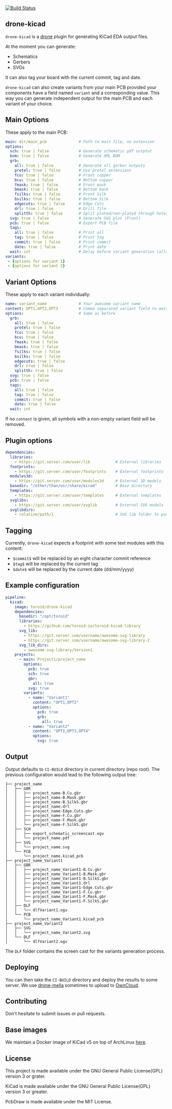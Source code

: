 [![Build Status](https://bianca.toroid.io/api/badges/Toroid-io/drone-kicad/status.svg?branch=master)](https://bianca.toroid.io/Toroid-io/drone-kicad)
## drone-kicad

`drone-kicad` is a [drone](https://github.com/drone/drone) plugin for
generating KiCad EDA output files.

At the moment you can generate:

 - Schematics
 - Gerbers
 - SVGs

It can also tag your board with the current commit, tag and date.

`drone-kicad` can also create variants from your main PCB provided your
components have a field named `variant` and a corresponding value. This
way you can generate independent output for the main PCB and each
variant of your choice.

## Main Options

These apply to the main PCB:

```yml
main: dir/main_pcb              # Path to main file, no extension
options:
  sch: true | false             # Generate schematic pdf outptut
  bom: true | false             # Generate XML BOM
  grb:
    all: true | false           # Generate all gerber outputs
    protel: true | false        # Use protel extensions
    fcu: true | false           # Front copper
    bcu: true | false           # Bottom copper
    fmask: true | false         # Front mask
    bmask: true | false         # Bottom mask
    fsilks: true | false        # Front Silk
    bsilks: true | false        # Bottom Silk
    edgecuts: true | false      # Edge Cuts
    drl: true | false           # Drill file
    splitth: true | false       # Split plated/non-plated through holes
  svg: true | false             # Generate SVG plot (Front)
  pcb: true | false             # Export PCB file
  tags:
    all: true | false           # Print all
    tag: true | false           # Print tag
    commit: true | false        # Print commit
    date: true | false          # Print date
  wait: int                     # Delay before variant generation (allows Pcbnew to fully load)
variants:
 - {options for variant 1}
 - {options for variant 2}
```

## Variant Options

These apply to each variant individually:

```yml
name: variant_name              # Your awesome variant name
content: OPT1,OPT2,OPT3         # Comma separated variant field to match
options:                        # Same as before
  grb:
    all: true | false
    protel: true | false
    fcu: true | false
    bcu: true | false
    fmask: true | false
    bmask: true | false
    fsilks: true | false
    bsilks: true | false
    edgecuts: true | false
    drl: true | false
    splitth: true | false
  svg: true | false
  pcb: true | false
  tags:
    all: true | false
    tag: true | false
    commit: true | false
    date: true | false
  wait: int
```

If no `content` is given, all symbols with a non-empty variant field
will be removed.

## Plugin options

```yml
dependencies:
  libraries:
    - https://git.server.com/user/lib           # External libraries
  footprints:
    - https://git.server.com/user/footprints    # External footprints
  modules3d:
    - https://git.server.com/user/modules3d     # External 3D models
  basedir: "/other/than/usr/share/kicad"        # Base directory
  templates:
    - https://git.server.com/user/templates     # External templates
  svglibs:
    - https://git.server.com/user/svglib        # External SVG models
  svglibdirs:
    - relative/path/1                           # SVG lib folder to pass to the svg generator
```

## Tagging

Currently, `drone-kicad` expects a footprint with some text modules with
this content:

 - `$commit$` will be replaced by an eight character commit reference
 - `$tag$` will be replaced by the current tag
 - `$date$` will be replaced by the current date (dd/mm/yyyy)

## Example configuration

```yml
pipeline:
  kicad:
    image: toroid/drone-kicad
    dependencies:
      basedir: "/opt/toroid"
      libraries:
        - https://github.com/toroid-io/toroid-kicad-library
      svg_lib:
        - https://git.server.com/username/awesome-svg-library
        - https://git.server.com/username/awesome-svg-library-2
      svg_lib_dirs:
        - awesome-svg-library/Version1
    projects:
      - main: Project1/project_name
        options:
          pcb: true
          sch: true
          gbr:
            all: true
          svg: true
        variants:
          - name: "Variant1"
            content: "OPT1,OPT2"
            options:
              pcb: true
              grb:
                all: true
          - name: "Variant2"
            content: "OPT1,OPT3,OPT4"
            options:
              svg: true
```

## Output

Output defaults to `CI-BUILD` directory in current directory (repo
root). The previous configuration would lead to the following output
tree:

```
├── project_name
│   ├── GBR
│   │   ├── project_name-B.Cu.gbr
│   │   ├── project_name-B.Mask.gbr
│   │   ├── project_name-B.SilkS.gbr
│   │   ├── project_name.drl
│   │   ├── project_name-Edge.Cuts.gbr
│   │   ├── project_name-F.Cu.gbr
│   │   ├── project_name-F.Mask.gbr
│   │   └── project_name-F.SilkS.gbr
│   ├── SCH
│   │   ├── export_schematic_screencast.ogv
│   │   └── project_name.pdf
│   ├── SVG
│   │   └── project_name.svg
│   └── PCB
│       └── project_name.kicad_pcb
├── project_name_Variant1
│   ├── GBR
│   │   ├── project_name_Variant1-B.Cu.gbr
│   │   ├── project_name_Variant1-B.Mask.gbr
│   │   ├── project_name_Variant1-B.SilkS.gbr
│   │   ├── project_name_Variant1.drl
│   │   ├── project_name_Variant1-Edge.Cuts.gbr
│   │   ├── project_name_Variant1-F.Cu.gbr
│   │   ├── project_name_Variant1-F.Mask.gbr
│   │   └── project_name_Variant1-F.SilkS.gbr
│   ├── DLF
│   │   └── dlfVariant1.ogv
│   └── PCB
│       └── project_name_Variant1.kicad_pcb
├── project_name_Variant2
│   ├── SVG
│   │   └── project_name_Variant2.svg
│   └── DLF
│       └── dlfVariant2.ogv
```

The `DLF` folder contains the screen cast for the variants generation process.

## Deploying

You can then take the `CI-BUILD` directory and deploy the results to some server. We use [drone-mella](https://github.com/Toroid-io/drone-mella) sometimes to upload to [OwnCloud](https://owncloud.org/).

## Contributing

Don't hesitate to submit issues or pull requests.

## Base images

We maintain a Docker image of KiCad v5 on top of ArchLinux [here](https://hub.docker.com/r/toroid/kicad-base/).

## License

This project is made available under the GNU General Public License(GPL) version 3 or grater.

KiCad is made available under the GNU General Public License(GPL) version 3 or greater.

PcbDraw is made available under the MIT License.
